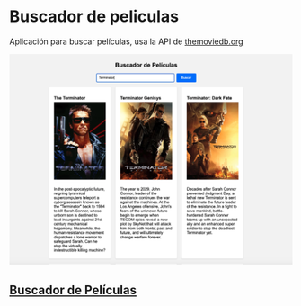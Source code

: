 <h1>Buscador de peliculas</h1>
<p>Aplicación para buscar películas, usa la API de <a href="https://www.themoviedb.org">themoviedb.org</a></p>
 <img src="screenshot.png">
  <h2> <a href="https://buscador-peliculas-samu.netlify.app/">Buscador de Películas</a></h2>
